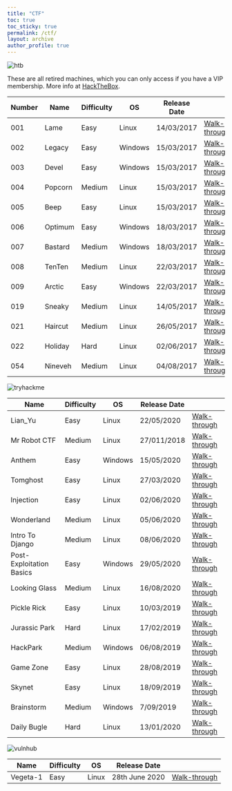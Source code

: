 ```yaml
---
title: "CTF"
toc: true
toc_sticky: true
permalink: /ctf/
layout: archive
author_profile: true
---
```


![htb](/assets/images/2020-05-28-23-10-35.png)

These are all retired machines, which you can only access if you have a VIP membership. More info at [HackTheBox](https://www.hackthebox.eu/home).

| Number | Name | Difficulty | OS | Release Date | |
| --- | --- | --- | --- | --- | --- |
| 001 | Lame | Easy | Linux | 14/03/2017 | [Walk-through](https://pencer.io/ctf/ctf-htb-lame) |
| 002 | Legacy | Easy | Windows | 15/03/2017 | [Walk-through](https://pencer.io/ctf/ctf-htb-legacy) |
| 003 | Devel | Easy | Windows | 15/03/2017 | [Walk-through](https://pencer.io/ctf/ctf-htb-devel) |
| 004 | Popcorn | Medium | Linux | 15/03/2017 | [Walk-through](https://pencer.io/ctf/ctf-htb-popcorn) |
| 005 | Beep | Easy | Linux | 15/03/2017 | [Walk-through](https://pencer.io/ctf/ctf-htb-beep) |
| 006 | Optimum | Easy | Windows | 18/03/2017 | [Walk-through](https://pencer.io/ctf/ctf-htb-optimum) |
| 007 | Bastard | Medium | Windows | 18/03/2017 | [Walk-through](https://pencer.io/ctf/ctf-htb-bastard) |
| 008 | TenTen | Medium | Linux | 22/03/2017 | [Walk-through](https://pencer.io/ctf/ctf-htb-tenten) |
| 009 | Arctic | Easy | Windows | 22/03/2017 | [Walk-through](https://pencer.io/ctf/ctf-htb-arctic) |
| 019 | Sneaky | Medium | Linux | 14/05/2017 | [Walk-through](https://pencer.io/ctf/ctf-htb-sneaky) |
| 021 | Haircut | Medium | Linux | 26/05/2017 | [Walk-through](https://pencer.io/ctf/ctf-htb-haircut) |
| 022 | Holiday | Hard | Linux | 02/06/2017 | [Walk-through](https://pencer.io/ctf/ctf-htb-holiday) |
| 054 | Nineveh | Medium | Linux | 04/08/2017 | [Walk-through](https://pencer.io/ctf/ctf-htb-nineveh) |

![tryhackme](/assets/images/2020-05-28-23-10-58.png)

| Name | Difficulty | OS | Release Date | |
| --- | --- | --- | --- | --- |
| Lian_Yu | Easy | Linux | 22/05/2020 | [Walk-through](https://pencer.io/ctf/ctf-thm-lianyu) |
| Mr Robot CTF | Medium | Linux | 27/011/2018 | [Walk-through](https://pencer.io/ctf/ctf-thm-mrrobot) |
| Anthem | Easy | Windows | 15/05/2020 | [Walk-through](https://pencer.io/ctf/ctf-thm-anthem) |
| Tomghost | Easy | Linux | 27/03/2020 | [Walk-through](https://pencer.io/ctf/ctf-thm-tomghost) |
| Injection | Easy | Linux | 02/06/2020 | [Walk-through](https://pencer.io/ctf/ctf-thm-injection) |
| Wonderland | Medium | Linux | 05/06/2020 | [Walk-through](https://pencer.io/ctf/ctf-thm-wonderland) |
| Intro To Django | Medium | Linux | 08/06/2020 | [Walk-through](https://pencer.io/ctf/ctf-thm-django) |
| Post-Exploitation Basics | Easy | Windows | 29/05/2020 | [Walk-through](https://pencer.io/ctf/ctf-thm-postexploit) |
| Looking Glass | Medium | Linux | 16/08/2020 | [Walk-through](https://pencer.io/ctf/ctf-thm-looking-glass/) |
| Pickle Rick | Easy | Linux | 10/03/2019 | [Walk-through](https://pencer.io/ctf/ctf-thm-pickle-rick) |
| Jurassic Park | Hard | Linux | 17/02/2019 | [Walk-through](https://pencer.io/ctf/ctf-thm-jurassic-park) |
| HackPark | Medium | Windows | 06/08/2019 | [Walk-through](https://pencer.io/ctf/ctf-thm-hackpark) |
| Game Zone | Easy | Linux | 28/08/2019 | [Walk-through](https://pencer.io/ctf/ctf-thm-game-zone) |
| Skynet | Easy | Linux | 18/09/2019 | [Walk-through](https://pencer.io/ctf/ctf-thm-skynet) |
| Brainstorm | Medium | Windows | 7/09/2019 | [Walk-through](https://pencer.io/ctf/ctf-thm-brainstorm) |
| Daily Bugle | Hard | Linux | 13/01/2020 | [Walk-through](https://pencer.io/ctf/ctf-thm-bugle) |

![vulnhub](/assets/images/2020-07-19-22-41-36.png)

| Name | Difficulty | OS | Release Date | |
| --- | --- | --- | --- | --- |
| Vegeta-1 | Easy | Linux | 28th June 2020 | [Walk-through](https://pencer.io/ctf/ctf-vuln-vegata-1) |
